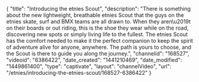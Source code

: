 {
    "title": "Introducing the etnies Scout",
    "description": "There is something about the new lightweight, breathable etnies Scout that the guys on the etnies skate, surf and BMX teams are all drawn to. When they aren\u2019t on their boards or out riding, this is the shoe they wear while on the road, discovering new spots or simply living life to the fullest. The etnies Scout has the comfort needed to make it the perfect companion to keep the spirit of adventure alive for anyone, anywhere. The path is yours to choose, and the Scout is there to guide you along the journey.",
    "channelid": "168527",
    "videoid": "6386422",
    "date_created": "1441210469",
    "date_modified": "1449861400",
    "type": "captivate",
    "layout": "channelVideo",
    "url": "\/etnies\/introducing-the-etnies-scout\/168527-6386422"
}